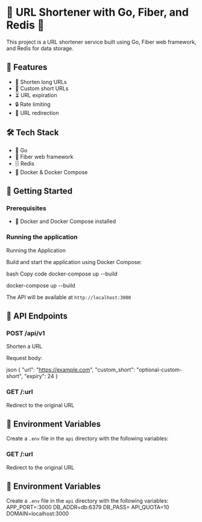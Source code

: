 # 🔗 URL Shortener with Go, Fiber, and Redis 🚀

This project is a URL shortener service built using Go, Fiber web framework, and Redis for data storage.

## 🌟 Features

- 🔗 Shorten long URLs
- 🎨 Custom short URLs
- ⏳ URL expiration
- 🔒 Rate limiting
- 🔄 URL redirection

## 🛠️ Tech Stack

- 🐹 Go
- 🚀 Fiber web framework
- 🗄️ Redis
- 🐳 Docker & Docker Compose

## 🚀 Getting Started

### Prerequisites

- 🐳 Docker and Docker Compose installed

### Running the application

Running the Application

Build and start the application using Docker Compose:

bash
Copy code
docker-compose up --build

docker-compose up --build


The API will be available at `http://localhost:3000`

## 🔧 API Endpoints

### POST /api/v1
Shorten a URL

Request body:

json
{
"url": "https://example.com",
"custom_short": "optional-custom-short",
"expiry": 24
}


### GET /:url
Redirect to the original URL

## 🧪 Environment Variables

Create a `.env` file in the `api` directory with the following variables:



### GET /:url
Redirect to the original URL

## 🧪 Environment Variables

Create a `.env` file in the `api` directory with the following variables:
APP_PORT=:3000
DB_ADDR=db:6379
DB_PASS=
API_QUOTA=10
DOMAIN=localhost:3000
